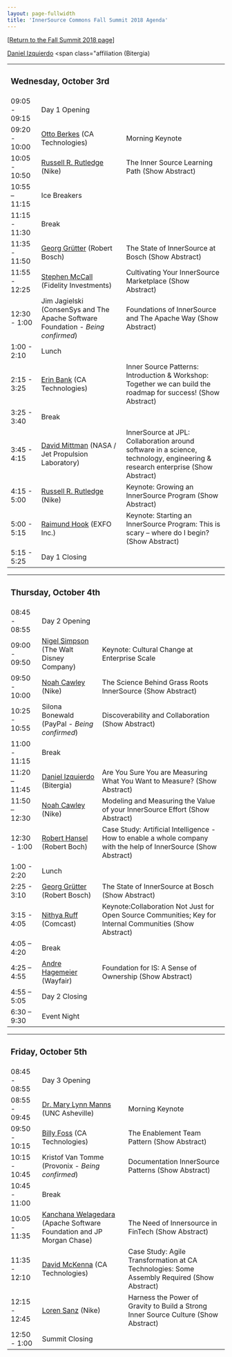 ```yaml
---
layout: page-fullwidth
title: 'InnerSource Commons Fall Summit 2018 Agenda'
---
```


[[Return to the Fall Summit 2018 page](/InnerSourceCommons/events/isc-fall-2018/)]

<table class="schedule">
    <tr>
        <td colspan="3">
        <h3>Wednesday, October 3rd</h3>
        </td>
    </tr>
    <tr>
        <td class="time">09:05 - 09:15</td>
        <td colspan="2">
            Day 1 Opening
        </td>
    </tr>
    <tr>
        <td class="time">09:20 - 10:00</td>
        <td class="author"><a href="/InnerSourceCommons/events/isc-fall-2018-speakers#otto_berkes">Otto Berkes</a> <span class="affiliation">(CA Technologies)</span></td>
        <td class="title">
            <span class="keynoteTag">Morning Keynote
            </div>
        </td>
    </tr>
    <tr >
        <td class="time">10:05 - 10:50</td>
        <td class="author"><a href="/InnerSourceCommons/events/isc-fall-2018-speakers#russell_rutledge">Russell R. Rutledge</a><span class="affiliation"> (Nike)</span></td>
        <td class="title">The Inner Source Learning Path
            <span onClick="toggleAbstract('rutledge-1')" class="abstract-toggle">(<a id="rutledge-1-link">Show Abstract</a>)</span>
            <div style="display:none" class="abstract" id="rutledge-1">
Inner source is the application of open source methodologies to internally-developed software. While simple to define, inner source can be difficult to explain and implement successfully.
Many engineers lack the background in open source and the ideas and mechanics of open code development. Even those with that background face a new set of constraints and motivations when trying to work openly within the enterprise.

The Inner Source Learning path gives a simple, easy to understand introduction to inner source. It introduces key terms, concepts, and principles for effective inner sourcing along with explanations and real examples. It is intended to bring newcomers up to speed as well as provide those with experience a common vocabulary to use when discussing more advanced concepts.

The Inner Source Learning path will be freely hosted by O'Reilly Media at https://www.safaribooksonline.com/learning-paths for your use and sharing. More advanced segments of the learning path are forthcoming, and we'll outline how you can get involved.            
            </div>
        </td>
    </tr>
    <tr >
        <td class="time">10:55 – 11:15</td>
        <td colspan="2">Ice Breakers</td>
    </tr>
    <tr >
        <td class="time">11:15 - 11:30</td>
        <td colspan="2">Break</td>
    </tr>
    <tr>
        <td class="time">11:35 - 11:50</td>
        <td><a href="/InnerSourceCommons/events/isc-fall-2018-speakers#georg_gruetter">Georg Gr&uuml;tter</a> <span class="affiliation"> (Robert Bosch)</span></td>
        <td class="title">The State of InnerSource at Bosch
            <span onClick="toggleAbstract('gr&uuml;tter-1')" class="abstract-toggle">(<a id="gr&uuml;tter-1-link">Show Abstract</a>)</span>
            <div style="display:none" class="abstract" id="'gr&uuml;tter-1">
In this session, I will share insights into recent developments of InnerSource at Bosch, including metrics on collaboration, changes in InnerSource governance as well as lessons learned from nine years of InnerSource at Bosch.
            </div>
        </td>
    </tr>
    <tr>
        <td class="time">11:55 - 12:25</td>
        <td class="author"><a href="/InnerSourceCommons/events/isc-fall-2018-speakers#stephen_mccall">Stephen McCall</a> <span class="affiliation"> (Fidelity Investments)</span></td>
        <td class="title">Cultivating Your InnerSource Marketplace
            <span onClick="toggleAbstract('mccall-1')" class="abstract-toggle">(<a id="mccall-1-link">Show Abstract</a>)</span>
            <div style="display:none" class="abstract" id="mccall-1">
Establishing an InnerSource program inherently implies creating a supply and demand scenario.  Failing to satisfy the needs of this marketplace can fundamentally limit your program's effectiveness.  Creating systems of discoverability that allow project owners to easily connect with potential contributors can yield unexpected benefits.
            </div>
        </td>
    </tr>
    <tr>
        <td class="time">12:30 - 1:00</td>
        <td class="author">Jim Jagielski<span class="affiliation"> (ConsenSys and The Apache Software Foundation - <em>Being confirmed</em>)</span></td>
        <td class="title">Foundations of InnerSource and The Apache Way
             <span onClick="toggleAbstract('jagielski-1')" class="abstract-toggle">(<a id="jagielski-1-link">Show Abstract</a>)</span>
            <div style="display:none" class="abstract" id=" jagielski-1">
Join this session to learn about the best practices of Open Source via a deep dive into The Apache Way, which serve as the inspiration for InnerSource.
            </div>
        </td>
    </tr>
    <tr>
        <td class="time">1:00 - 2:10</td>
        <td colspan="2">Lunch</td>
    </tr>
    <tr>
        <td class="time">2:15 - 3:25</td>
        <td class="author">
            <a href="/InnerSourceCommons/events/isc-fall-2018-speakers#erin_bank">Erin Bank</a> <span class="affiliation"> (CA Technologies)</span></td>
            <a href="/InnerSourceCommons/events/isc-fall-2018-speakers#daniel_izquierdo">Daniel Izquierdo</a> <span class="affiliation (Bitergia)</span><br/></span></td>
        <td class="title">Inner Source Patterns: Introduction & Workshop: Together we can build the roadmap for success!
            <span onClick="toggleAbstract('bank-1')" class="abstract-toggle">(<a id="bank-1-link">Show Abstract</a>)</span>
            <div style="display:none" class="abstract" id="bank-1">
Those of us establishing InnerSource programs encounter similar problems. Developing Patterns is a way of capturing proven solutions to these problems.  This workshop will provide a brief introduction of the InnerSource patterns, and the standard components of patterns. Then we’ll break out into groups to draft patterns for pervasive problems.  Let’s work together and provide solutions for the larger community!
            </div>
        </td>
        </tr>
    <tr >
        <td class="time">3:25 - 3:40</td>
        <td colspan="2">Break</td>
    </tr>
    <tr>
        <td class="time">3:45 - 4:15</td>
        <td class="author"><a href="/InnerSourceCommons/events/isc-fall-2018-speakers#david_mittman">David Mittman</a> <span class="affiliation">(NASA / Jet Propulsion Laboratory)</span></td>
        <td class="title">InnerSource at JPL: Collaboration around software in a science, technology, engineering & research enterprise
            <span onClick="toggleAbstract('mittman-1')" class="abstract-toggle">(<a id="mittman-1-link">Show Abstract</a>)</span>
            <div style="display:none" class="abstract" id="mittman-1">
In 2013, a number of employees at NASA's Jet Propulsion Laboratory believed that the tools that were so successfully supporting the open source community could have significant benefits for our software development community at JPL. Core to this belief was the theory that the JPL software development community was similar to the open source community in the way it operates. This theory has been put into practice in a number of companies, and is known as InnerSource.  
            </div>
        </td>
    </tr>
    <tr>
        <td class="time">4:15 - 5:00</td>
       <td class="author"><a href="/InnerSourceCommons/events/isc-fall-2018-speakers#russell_rutledge">Russell R. Rutledge</a><span class="affiliation"> (Nike)</span></td>
        <td class="title"><span class="keynoteTag">Keynote:</span> Growing an InnerSource Program
            <span onClick="toggleAbstract('rutledge-2')" class="abstract-toggle">(<a id=" rutledge-2-link">Show Abstract</a>)</span>
            <div style="display:none" class="abstract" id=" rutledge-2">
"Inner source is a great idea! Go do inner source!" You're the dedicated champion for inner source in your company. What do you do now? How do you realistically affect the behavior of dozens or hundreds of teams to the point where robust and pervasive inner sourcing is a normal part of the way that engineering is done? This presentation shares principles, practical anecdotes, and relatable examples on this situation gleaned from experience at Nike. While not claiming all of the answers, it is insightful summary of over a year of work in the area.
            </div>
        </td>
    </tr>
    <tr>
        <td class="time">5:00 - 5:15</td>
        <td class="author">
            <a href="/InnerSourceCommons/events/isc-fall-2018-speakers#raimund_hook">Raimund Hook</a> <span class="affiliation">(EXFO Inc.)</span></td>
        <td class="title"><span class="keynoteTag">Keynote:</span> Starting an InnerSource Program: This is scary – where do I begin?
            <span onClick="toggleAbstract('hook-1')" class="abstract-toggle">(<a id="hook-1-link">Show Abstract</a>)</span>
            <div style="display:none" class="abstract" id=" hook-1">
I’ve long been a proponent of software reuse, sharing, and breaking down of silos, but it wasn’t until this year (2018) that I was introduced to InnerSource as a formal concept. At the same time, my company was advertising internally for somebody to start building an InnerSource program internally. I felt that it was a position designed for me.
This talk is about the 9-month journey I’ve had since the beginning of the year. During this time, I’ve encountered people all over our global organization. Most of them are overwhelmingly positive about this concept of InnerSource. Fortunately, I’m in an environment where it’s not only supported by upper management but being actively encouraged. At the ISC Spring Summit, I met several people who were interested in starting up an InnerSource program, but not sure what to do first. This presentation is designed to kickstart offline discussion around a future series of talks related to how to start a program. 
            </div>
        </td>
    </tr>
    <tr>
        <td class="time">5:15 - 5:25</td>
        <td colspan="2">Day 1 Closing</td>
    </tr>
</table>

<table class="schedule">
    <tr>
        <td colspan="3">
        <h3>Thursday, October 4th</h3>
        </td>
    </tr>
    <tr>
        <td class="time">08:45 - 08:55</td>
        <td colspan="2" >
            Day 2 Opening
        </td>
    </tr>
    <tr>
        <td class="time">09:00 - 09:50</td>
        <td class="author"><a href="/InnerSourceCommons/events/isc-fall-2018-speakers#nigel_simpson">Nigel Simpson</a> <span class="affiliation">(The Walt Disney Company)</span></td>
        <td class="title">
            <span class="keynoteTag">Keynote: </span>Cultural Change at Enterprise Scale</span>
            </div>
        </td>
    </tr>
    <tr>
        <td class="time">09:50 - 10:00</td>
        <td class="author"><a href="/InnerSourceCommons/events/isc-fall-2018-speakers#noah_cawley">Noah Cawley</a><span class="affiliation"> (Nike)</span></td>
        <td class="title">The Science Behind Grass Roots InnerSource
            <span onClick="toggleAbstract('cawley-1')" class="abstract-toggle">(<a id="cawley-1-link">Show Abstract</a>)</span>
            <div style="display:none" class="abstract" id="cawley-1">
At Nike, we've chosen a bottom-up, grass roots strategy for our InnerSource effort. We strive to achieve horizontal adoption of InnerSource tools and practice before advocating up Nike's organizational hierarchy. Recent work in social networks and network dynamics suggest there is more than intuition and anecdotes behind this strategy. In this session, we will review the science behind behavior change and connect the theoretical and experimental evidence to our own experience running an InnerSource effort.            
            </div>
        </td>
    </tr>
    <tr>
        <td class="time">10:25 - 10:55</td>
        <td class="author">Silona Bonewald<span class="affiliation"> (PayPal - <em>Being confirmed</em>)</span></td>
        <td class="title">Discoverability and Collaboration
            <span onClick="toggleAbstract('bonewald-1')" class="abstract-toggle">(<a id="bonewald-1-link">Show Abstract</a>)</span>
            <div style="display:none" class="abstract" id="bonewald-1">
This session will discuss how to find teams that are ready to practice InnerSource together.  It will also explore how to prove to middle management that it is safe to collaborate across BUs.   
            </div>
        </td>
        </tr>
    <tr>
        <td class="time">11:00 - 11:15</td>
        <td colspan="2">Break</td>
    </tr>
    <tr>
            </div>
        </td>
    </tr>
    <tr>
        <td class="time">11:20 – 11:45</td>
        <td class="author">
            <a href="/InnerSourceCommons/events/isc-fall-2018-speakers#daniel_izquierdo">Daniel Izquierdo</a> <span class="affiliation">(Bitergia)</span></td>
                   <td class="title">Are You Sure You are Measuring What You Want to Measure?
            <span onClick="toggleAbstract('izquierdo-1')" class="abstract-toggle">(<a id=" izquierdo-1-link">Show Abstract</a>)</span>
            <div style="display:none" class="abstract" id="izquierdo-1">
Cheating on metrics is easy. And it happens that from time to time we realize that the metrics that we thought were the right ones, are in reality the wrong ones. 
This talk will analyze one of the first steps that everyone is measuring in the InnerSource initiative, and these are the contributions. There are of course several types of them, and not only source code: reviews, edits in a wiki, or conversations in asynchrounous channels. However, how can we sure that we all mean the same when we measure those contributions? Does a commit have the same meaning for everyone? Have we ever thought about automated actions by bots, merge commits, or people adding tabs to the source code? And even more, is better to measure commits than source code lines? And what about files?
            </div>
        </td>
    </tr>
        <tr>
        <td class="time">11:50 – 12:30</td>
        <td class="author"><a href="/InnerSourceCommons/events/isc-fall-2018-speakers#noah_cawley">Noah Cawley</a><span class="affiliation"> (Nike)</span></td>
                    <td class="title"> Modeling and Measuring the Value of your InnerSource Effort
            <span onClick="toggleAbstract('cawley-2')" class="abstract-toggle">(<a id="cawley-2-link">Show Abstract</a>)</span>
            <div style="display:none" class="abstract" id="cawley-2">
How do you explain the value InnerSource brings an organization? How do you determine whether your InnerSource effort is successful in delivering that value? In this session we will explain how we model the value of InnerSource at Nike and how we go about measuring it.
            </div>
        </td>
    </tr>
    <tr>
        <td class="time">12:30 - 1:00</td>
        <td class="author"><a href="/InnerSourceCommons/events/isc-fall-2018-speakers#robert_hansel">Robert Hansel</a> <span class="affiliation">(Robert Boch)</span></td>
        <td class="title"> Case Study: Artificial Intelligence - How to enable a whole company with the help of InnerSource
            <span onClick="toggleAbstract('hansel-1')" class="abstract-toggle">(<a id="hansel-1-link">Show Abstract</a>)</span>
            <div style="display:none" class="abstract" id="hansel-1">
InnerSource - what we call Bosch Internal Open Source (BIOS) internally - is a great tool for a variety of use cases in a corporate setup. One of them being internal training where we think InnerSource is quite a natural fit. The enabling team of the Bosch Center for Artificial Intelligence has the challenging mission to spread knowledge about AI within Bosch. One of the approaches which we use to tackle that challenge is to build up an InnerSource learning community. Apart from providing details on the first steps we took, we will also give some insights on the preconditions which are key for a successful InnerSource project and give a brief overview about the next steps we're going to take.
            </div>
        </td>
    </tr>
    <tr>
        <td class="time">1:00 - 2:20</td>
        <td colspan="2">Lunch</td>
    </tr>
    <tr>
        <td class="time">2:25 - 3:10</td>
        <td><a href="/InnerSourceCommons/events/isc-fall-2018-speakers#georg_gruetter">Georg Gr&uuml;tter</a> <span class="affiliation">(Robert Bosch)</span></td>
        <td class="title">The State of InnerSource at Bosch
            <span onClick="toggleAbstract('gr&uuml;tter-1')" class="abstract-toggle">(<a id="gr&uuml;tter-1-link">Show Abstract</a>)</span>
            <div style="display:none" class="abstract" id="'gr&uuml;tter-1">
During this collaborative session, we will review, discuss, and collaborate on the latest draft of the InnerSource Manifesto, created by the InnerSource Commons community.
             </div>
        </td>
    </tr>
    <tr>
    <td class="time">3:15 - 4:05</td>
        <td class="author"><a href="/InnerSourceCommons/events/isc-fall-2018-speakers#nithya_ruff">Nithya Ruff</a> <span class="affiliation">(Comcast)</span></td>
        <td class="title">
            <span class="keynoteTag">Keynote:</span>Collaboration Not Just for Open Source Communities; Key for Internal Communities</span> 
             <span onClick="toggleAbstract('ruff-1')" class="abstract-toggle">(<a id="ruff-1-link">Show Abstract</a>)</span>
            <div style="display:none" class="abstract" id="ruff-1">
Bringing down silos in companies, creating strong and scalable competencies in development requires intentional community building.  Internal community building can also strengthen skills in creating broader communities when companies open source projects. Comcast has been working in open source since the early 2000s and on practices that improve engineering effectiveness. Nithya will share some of these practices and how it is creating stronger and inclusive internal communities. 
            </div>
        </td>
        </tr>
    <tr>
        <td class="time">4:05 – 4:20</td>
        <td colspan="2">Break</td>
    </tr>
    <tr>
        <td class="time">4:25 – 4:55</td>
        <td class="author">
            <a href="/InnerSourceCommons/events/isc-fall-2018-speakers#andre_hagemeier">Andre Hagemeier</a> <span class="affiliation">(Wayfair)</span></td>
                    <td class="title"> Foundation for IS: A Sense of Ownership
            <span onClick="toggleAbstract('hagemeier-1')" class="abstract-toggle">(<a id="hagemeier-1">Show Abstract</a>)</span>
            <div style="display:none" class="abstract" id="hagemeier-1">
Join this session to hear about what we have learned at Wayfair, when we tried to launch an Innersource program at a company with well over 1300 engineers and a single monolithic code base. We'll talk about why a common understanding and a clear definition of ownership is a fundamental pre-requisite for any Innersource initiative, and how company politics can sometimes threaten to derail such initiatives.
            </div>
        </td>
    </tr>
    <tr>
        <td class="time">4:55 – 5:05</td>
        <td colspan="2">Day 2 Closing</td>
    </div>
        </td>
    </tr>
    <tr>
        <td class="time">6:30 – 9:30</td>
        <td colspan="2">Event Night</td>
 </tr>
</table>

<table class="schedule">
    <tr>
        <td colspan="3">
        <h3>Friday, October 5th</h3>
        </td>
    </tr>
    <tr>
        <td class="time">08:45 - 08:55</td>
        <td colspan="2" >
            Day 3 Opening
        </td>
    </tr>
    <tr>
        <td class="time">08:55 - 09:45</td>
        <td class="author"><a href="/InnerSourceCommons/events/isc-fall-2018-speakers#mary lynn_manns">Dr. Mary Lynn Manns</a> <span class="affiliation">(UNC Asheville)</span></td>
        <td class="title">
            <span class="keynoteTag"></span>Morning Keynote</span>
            </div>
        </td>
    </tr>
    <tr>
        <td class="time">09:50 - 10:15</td>
           <td class="author"><a href="/InnerSourceCommons/events/isc-fall-2018-speakers#billy_foss">Billy Foss</a> <span class="affiliation">(CA Technologies)</span></td>
        <td class="title">The Enablement Team Pattern
            <span onClick="toggleAbstract('foss-1')" class="abstract-toggle">(<a id="foss-1-link">Show Abstract</a>)</span>
            <div style="display:none" class="abstract" id="foss-1">
Operations teams need to adopt automation to scale. The development background and operational knowledge required to build these automations can be hard to find. We will discuss a pattern that uses inner source to create these automations using an enablement team. The enablement team builds the initial automation using tools that are easy to learn and publishes them in shared source control. The automation is exposed via GUI for easy execution. By having open visibility to the code and easy execution, we can create a culture where the operations team can increase their expertise in the automation and eventually assumes ownership. The open culture enabling operations teams to learn these development skills also addresses a critical gap in the workforce.            
            </div>
        </td>
    </tr>
      <tr>
        <td class="time">10:15 - 10:45</td>
    <td>Kristof Van Tomme<span class="affiliation"> (Provonix - <em>Being confirmed</em>)</span></td>
        <td class="title">Documentation InnerSource Patterns             
<span onClick="toggleAbstract('van tomme-1')" class="abstract-toggle">(<a id="van tomme-1-link">Show Abstract</a>)</span>
            <div style="display:none" class="abstract" id="van tomme-1">
At the European InnerSource Commons event, we held a workshop about the documentation patterns that teams and individuals can follow to get better documentation for their projects. In this talk I will explain the background constraints/forces that documentation projects typically struggle with and give a short introduction to the different candidate patterns such as: Beginners teach, Design first, Readme first, Docs as definition of done, Docs as code (with its subpatterns docs in code and docs also in code), Writers become editors, Docs as innersourcing projects, Docs appreciation, Documentation scaffolds, Activation energy, SDK patterns, Glossary, and Docs as sales. I will also explain which patterns I think apply to Innersourcing projects, and do an attempt to create a decision tree that helps you to choose what documentation patterns could be useful in a given company context.
            </div>
        </td>
      </tr>
        <tr>
        <td class="time">10:45 - 11:00</td>
        <td colspan="2">Break</td>
    </tr>
    <tr>
        <td class="time">10:05 - 11:35</td>
        <td class="author"><a href="/InnerSourceCommons/events/isc-fall-2018-speakers#kanchana_welagedara">Kanchana Welagedara</a> <span class="affiliation">(Apache Software Foundation and JP Morgan Chase)</span></td>
        <td class="title">The Need of Innersource in FinTech
            <span onClick="toggleAbstract('welagedara-1')" class="abstract-toggle">(<a id=" welagedara-1-link">Show Abstract</a>)</span>
            <div style="display:none" class="abstract" id=" welagedara-1">
In this session, I will deep-dive into the issues that engineering silos cause at large financial tech companies. Silos limit innovation, cause less collaboration amongst engineering teams, contribute to a lack of quality mentorship, limit people skills, and can drive fear to move more current technologies. I will discuss how inner source brings a revolutionary approach to transform such engineering cultures to adopt efficient, collaborative processes, quality mentorship and to create a more organic and innovative software engineering ecosystem overall. 
            </div>
        </td>
    </tr>
    <tr>
        <td class="time">11:35 - 12:10</td>
        <td><a href="/InnerSourceCommons/events/isc-fall-2018-speakers#david_mckenna">David McKenna</a> <span class="affiliation">(CA Technologies)</span></td>
        <td class="title"> Case Study: Agile Transformation at CA Technologies: Some Assembly Required
            <span onClick="toggleAbstract('mckenna-1')" class="abstract-toggle">(<a id="mckenna-1-link">Show Abstract</a>)</span>
            <div style="display:none" class="abstract" id="mckenna-2">
In this session, I will discuss how agile teams implement inner source, and use CA's internal "agile" transformation as a backdrop to share the key mindsets of effective transformation we've learned supporting hundreds of companies in their change journeys.
            </div>
        </td>
    </tr>
    <tr>
        <td class="time">12:15 - 12:45</td>
        <td><a href="/InnerSourceCommons/events/isc-fall-2018-speakers#loren_sanz">Loren Sanz</a> <span class="affiliation">(Nike)</span></td>
        <td class="title"> Harness the Power of Gravity to Build a Strong Inner Source Culture            
            <span onClick="toggleAbstract('sanz-1')" class="abstract-toggle">(<a id="sanz-1-link">Show Abstract</a>)</span>
            <div style="display:none" class="abstract" id="sanz-1">
Gravity is a natural phenomenon that occurs when bodies are in close proximity to one another. It is such a powerful force that rivers and canyons form as a result. We can take a few lessons from this natural phenomenon and apply it to developing inner source culture. Learn to use gravity to harness existing momentum and energy within your organization.            
            </div>
        </td>
    </tr>
    <tr>
        <td class="time">12:50 - 1:00</td>
        <td colspan="2">Summit Closing</td>
    </tr>
</table>

